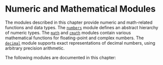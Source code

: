 Numeric and Mathematical Modules
================================

The modules described in this chapter provide numeric and math-related functions
and data types. The [`numbers`](numbers.html#module-numbers "numbers: Numeric abstract base classes (Complex, Real, Integral, etc.).") module defines an abstract hierarchy of
numeric types. The [`math`](math.html#module-math "math: Mathematical functions (sin() etc.).") and [`cmath`](cmath.html#module-cmath "cmath: Mathematical functions for complex numbers.") modules contain various
mathematical functions for floating-point and complex numbers. The [`decimal`](decimal.html#module-decimal "decimal: Implementation of the General Decimal Arithmetic Specification.")
module supports exact representations of decimal numbers, using arbitrary precision
arithmetic.

The following modules are documented in this chapter: